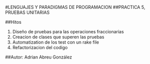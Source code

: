 #LENGUAJES Y PARADIGMAS DE PROGRAMACION
##PRACTICA 5, PRUEBAS UNITARIAS

##Hitos
1. Diseño de pruebas para las operaciones fraccionarias
2. Creacion de clases que superen las pruebas
3. Automatization de los test con un rake file
4. Refactorizacion del codigo

##Autor:
Adrian Abreu González